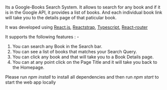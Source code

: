 Its a Google-Books Search System. It allows to search for any book and if it is in the Google API, it provides a list of books. And each individual book link will take you to the details page of that paticular book. 

It was developed using  [React.js](https://facebook.github.io/react/),  [Reactstrap](http://getbootstrap.com/), [Typescript](https://www.typescriptlang.org/), [React-router](https://github.com/ReactTraining/react-router)

It supports the following features : -

1.  You can search any Book in the Search bar.
2.  You can see a list of books that matches your Search Query.
3.  You can click any book and that will take you to a Book Details page.
4. You can at any point click on the Page Title and it will take you back to the Homepage. 

Please run  _npm install_  to install all dependencies and then run  _npm start_  to start the web app locally
